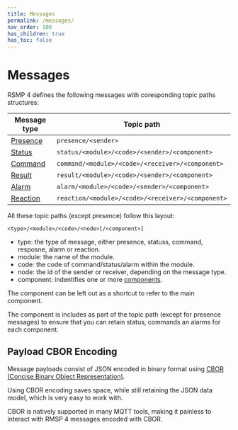 ```yaml
---
title: Messages
permalink: /messages/
nav_order: 100
has_children: true
has_toc: false
---
```


# Messages
RSMP 4 defines the following messages with coresponding topic paths structures:


| Message type | Topic path |
|-|-|
| [Presence](presence.md) | `presence/<sender>` |
| [Status](status.md) | `status/<module>/<code>/<sender>/<component>` |
| [Command](command.md) | `command/<module>/<code>/<receiver>/<component>` |
| [Result](result.md) | `result/<module>/<code>/<sender>/<component>` |
| [Alarm](alarm.md) | `alarm/<module>/<code>/<sender>/<component>` |
| [Reaction](reaction.md) | `reaction/<module>/<code>/<receiver>/<component>` |


All these topic paths (except presence) follow this layout:

```
<type>/<module>/<code>/<node>[/<component>]
```

- type: the type of message, either presence, statuss, command, resposne, alarm or reaction.
- module: the name of the module.
- code: the code of command/status/alarm within the module.
- node: the id of the sender or receiver, depending on the message type.
- component: indentifies one or more [components](components.md).

The component can be left out as a shortcut to refer to the main component.

The component is includes as part of the topic path (except for presence messages) to ensure that you can retain status, commands an alarms for each component.

## Payload CBOR Encoding
Message payloads consist of JSON encoded in binary format using [CBOR (Concise Binary Object Representation)](https://cbor.io).

Using CBOR encoding saves space, while still retaining the JSON data model, which is very easy to work with.

CBOR is natively supported in many MQTT tools, making it painless to interact with RMSP 4 messages encoded with CBOR. 
